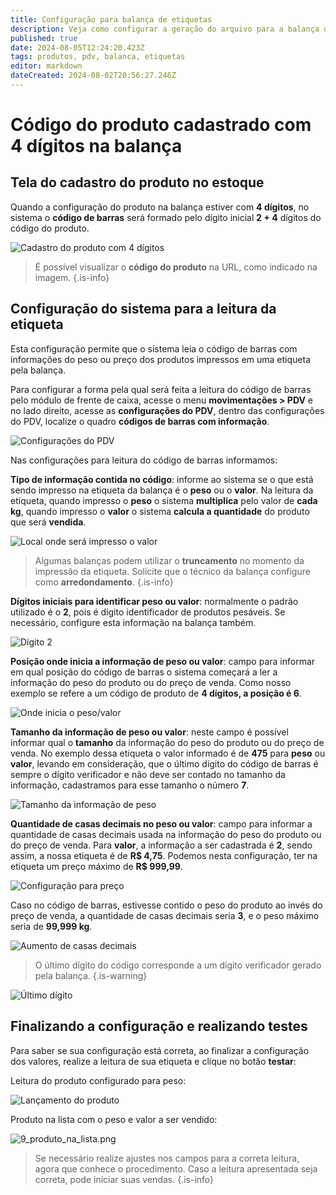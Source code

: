 ```yaml
---
title: Configuração para balança de etiquetas
description: Veja como configurar a geração do arquivo para a balança de etiquetas com o código do produto com 4 dígitos.
published: true
date: 2024-08-05T12:24:20.423Z
tags: produtos, pdv, balanca, etiquetas
editor: markdown
dateCreated: 2024-08-02T20:56:27.246Z
---
```


# Código do produto cadastrado com 4 dígitos na balança

## Tela do cadastro do produto no estoque

Quando a configuração do produto na balança estiver com **4 dígitos**, no sistema o **código de barras** será formado pelo dígito inicial **2 + 4** dígitos do código do produto.

![Cadastro do produto com 4 dígitos](/tutoriais/carga-de-balanca/cad_produto_4_digitos.png)

> É possível visualizar o **código do produto** na URL, como indicado na imagem.
{.is-info}

## Configuração do sistema para a leitura da etiqueta

Esta configuração permite que o sistema leia o código de barras com informações do peso ou preço dos produtos impressos em uma etiqueta pela balança.

Para configurar a forma pela qual será feita a leitura do código de barras pelo módulo de frente de caixa, acesse o menu **movimentações > PDV** e no lado direito, acesse as **configurações do PDV**, dentro das configurações do PDV, localize o quadro **códigos de barras com informação**.

![Configurações do PDV](/tutoriais/carga-de-balanca/configuracoes_pdv_geral.png)

Nas configurações para leitura do código de barras informamos:

**Tipo de informação contida no código**: informe ao sistema se o que está sendo impresso na etiqueta da balança é o **peso** ou o **valor**. Na leitura da etiqueta, quando impresso o **peso** o sistema **multiplica** pelo valor de **cada kg**, quando impresso o **valor** o sistema **calcula a quantidade** do produto que será **vendida**.

![Local onde será impresso o valor](/tutoriais/carga-de-balanca/4_digitos/1_local_onde_impresso_valor.png)

> Algumas balanças podem utilizar o **truncamento** no momento da impressão da etiqueta. Solicite que o técnico da balança configure como **arredondamento**.
{.is-info}

**Dígitos iniciais para identificar peso ou valor**: normalmente o padrão utilizado é o **2**, pois é dígito identificador de produtos pesáveis. Se necessário, configure esta informação na balança também.

![Dígito 2](/tutoriais/carga-de-balanca/4_digitos/2_digito_2.png)

**Posição onde inicia a informação de peso ou valor**: campo para informar em qual posição do código de barras o sistema começará a ler a informação do peso do produto ou do preço de venda.
Como nosso exemplo se refere a um código de produto de **4 dígitos, a posição é 6**.

![Onde inicia  o peso/valor](/tutoriais/carga-de-balanca/4_digitos/3_inicia_peso_valor.png)

**Tamanho da informação de peso ou valor**: neste campo é possível informar qual o **tamanho** da informação do peso do produto ou do preço de venda. No exemplo dessa etiqueta o valor informado é de **475** para **peso** ou **valor**, levando em consideração, que o último dígito do código de barras é sempre o dígito verificador e não deve ser contado no tamanho da informação, cadastramos para esse tamanho o número **7**.

![Tamanho da informação de peso](/tutoriais/carga-de-balanca/4_digitos/4_tamanho_informacao_peso.png)

**Quantidade de casas decimais no peso ou valor**: campo para informar a quantidade de casas decimais usada na informação do peso do produto ou do preço de venda. Para **valor**, a informação a ser cadastrada é **2**, sendo assim, a nossa etiqueta é de **R$ 4,75**. Podemos nesta configuração, ter na etiqueta um preço máximo de **R$ 999,99**.

![Configuração para preço](/tutoriais/carga-de-balanca/4_digitos/5_posicao_casas_preco.png)

Caso no código de barras, estivesse contido o peso do produto ao invés do preço de venda, a quantidade de casas decimais seria **3**, e o peso máximo seria de **99,999 kg**.

![Aumento de casas decimais](/tutoriais/carga-de-balanca/4_digitos/6_ex_aumento_casas_decimais.png)

> O último dígito do código corresponde a um dígito verificador gerado pela balança.
{.is-warning}

![Último dígito](/tutoriais/carga-de-balanca/4_digitos/7_ultimo_codigo.png)

## Finalizando a configuração e realizando testes

Para saber se sua configuração está correta, ao finalizar a configuração dos valores, realize a leitura de sua etiqueta e clique no botão **testar**:

Leitura do produto configurado para peso:

![Lançamento do produto](/tutoriais/carga-de-balanca/4_digitos/8_lancamento.png)

Produto na lista com o peso e valor a ser vendido:

![9_produto_na_lista.png](/tutoriais/carga-de-balanca/4_digitos/9_produto_na_lista.png)

> Se necessário realize ajustes nos campos para a correta leitura, agora que conhece o procedimento. Caso a leitura apresentada seja correta, pode iniciar suas vendas.
{.is-info}

